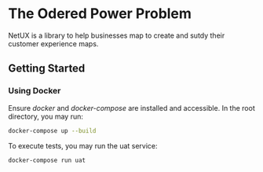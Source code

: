 # The Odered Power Problem
NetUX is a library to help businesses map to create and sutdy their customer experience maps.

## Getting Started
### Using Docker

Ensure *docker* and *docker-compose* are installed and accessible. In the root directory, you may run:
```bash
docker-compose up --build
```

To execute tests, you may run the uat service:
```bash
docker-compose run uat
```